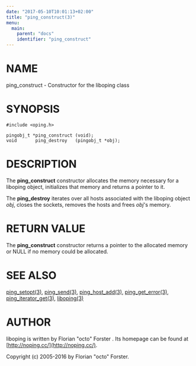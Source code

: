 ```yaml
---
date: "2017-05-10T10:01:13+02:00"
title: "ping_construct(3)"
menu:
  main:
    parent: "docs"
    identifier: "ping_construct"
---
```

# NAME

ping\_construct - Constructor for the liboping class

# SYNOPSIS

    #include <oping.h>

    pingobj_t *ping_construct (void);
    void       ping_destroy   (pingobj_t *obj);

# DESCRIPTION

The __ping\_construct__ constructor allocates the memory necessary for a
liboping object, initializes that memory and returns a pointer to it.

The __ping\_destroy__ iterates over all hosts associated with the liboping object
_obj_, closes the sockets, removes the hosts and frees _obj_'s memory.

# RETURN VALUE

The __ping\_construct__ constructor returns a pointer to the allocated memory or NULL if no memory could be allocated.

# SEE ALSO

[ping\_setopt(3)](http://man.he.net/man3/ping\_setopt),
[ping\_send(3)](http://man.he.net/man3/ping\_send),
[ping\_host\_add(3)](http://man.he.net/man3/ping\_host\_add),
[ping\_get\_error(3)](http://man.he.net/man3/ping\_get\_error),
[ping\_iterator\_get(3)](http://man.he.net/man3/ping\_iterator\_get),
[liboping(3)](http://man.he.net/man3/liboping)

# AUTHOR

liboping is written by Florian "octo" Forster <ff at octo.it>.
Its homepage can be found at [http://noping.cc/](http://noping.cc/).

Copyright (c) 2005-2016 by Florian "octo" Forster.
